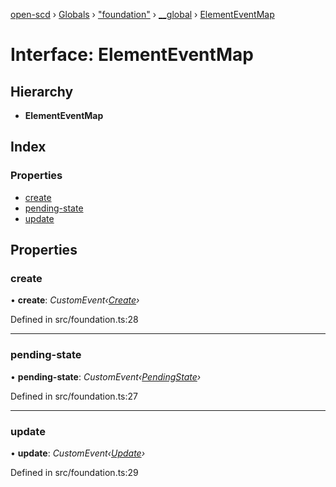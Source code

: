 [open-scd](../README.md) › [Globals](../globals.md) › ["foundation"](../modules/_foundation_.md) › [__global](../modules/_foundation_.__global.md) › [ElementEventMap](_foundation_.__global.elementeventmap.md)

# Interface: ElementEventMap

## Hierarchy

* **ElementEventMap**

## Index

### Properties

* [create](_foundation_.__global.elementeventmap.md#create)
* [pending-state](_foundation_.__global.elementeventmap.md#pending-state)
* [update](_foundation_.__global.elementeventmap.md#update)

## Properties

###  create

• **create**: *CustomEvent‹[Create](_foundation_.create.md)›*

Defined in src/foundation.ts:28

___

###  pending-state

• **pending-state**: *CustomEvent‹[PendingState](_foundation_.pendingstate.md)›*

Defined in src/foundation.ts:27

___

###  update

• **update**: *CustomEvent‹[Update](_foundation_.update.md)›*

Defined in src/foundation.ts:29
